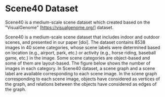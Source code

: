 # Scene40 Dataset
Scene40 is a medium-scale scene dataset which created based on the "VisualGenome" [https://visualgenome.org/] dataset.

Scene40 is a medium-scale scene dataset that includes indoor and outdoor scenes, and presented in our paper [doi]. The dataset contains 8538 images in 40 scene categories, whose scene labels were determined based on location (e.g., airport, park, etc.) or activity (e.g., horse riding, baseball game, etc.) in the image. Some scene categories are object-based and some of them are layout-based. The figure below shows the number of images in each category. In Scene40 dataset, a scene graph and a scene label are available corresponding to each scene image. In the scene graph corresponding to each scene image, objects have considered as vertices of the graph, and relations between the objects have considered as edges of the graph.
